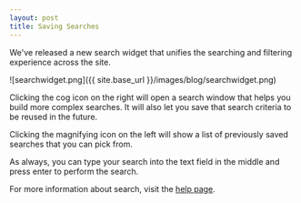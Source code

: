 ```yaml
---
layout: post
title: Saving Searches
---
```


We've released a new search widget that unifies the searching and filtering experience across the site.  

![searchwidget.png]({{ site.base_url }}/images/blog/searchwidget.png)

Clicking the cog icon on the right will open a search window that helps you build more complex searches.  It will also let you save that search criteria to be reused in the future.

Clicking the magnifying icon on the left will show a list of previously saved searches that you can pick from.

As always, you can type your search into the text field in the middle and press enter to perform the search.

For more information about search, visit the [help page](/help/search.html).